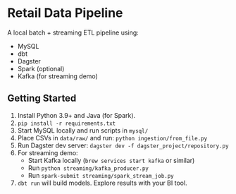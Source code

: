 
# Retail Data Pipeline

A local batch + streaming ETL pipeline using:
- MySQL
- dbt
- Dagster
- Spark (optional)
- Kafka (for streaming demo)

## Getting Started

1. Install Python 3.9+ and Java (for Spark).
2. `pip install -r requirements.txt`
3. Start MySQL locally and run scripts in `mysql/`
4. Place CSVs in `data/raw/` and run: `python ingestion/from_file.py`
5. Run Dagster dev server: `dagster dev -f dagster_project/repository.py`
6. For streaming demo:
   - Start Kafka locally (`brew services start kafka` or similar)
   - Run `python streaming/kafka_producer.py`
   - Run `spark-submit streaming/spark_stream_job.py`
7. `dbt run` will build models. Explore results with your BI tool.
